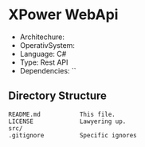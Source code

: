 # XPower WebApi

- Architechure:
- OperativSystem:
- Language: C#
- Type: Rest API
- Dependencies: ``

## Directory Structure
```
README.md           This file.
LICENSE             Lawyering up.
src/
.gitignore          Specific ignores
```